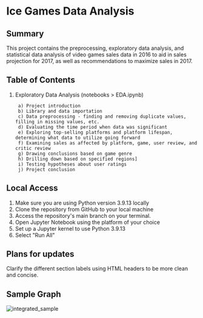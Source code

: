 # Ice Games Data Analysis

<h2>Summary</h2>

This project contains the preprocessing, exploratory data analysis, and statistical data analysis of video games sales data in 2016 to aid in sales projection for 2017, as well as recommendations to maximize sales in 2017.

<h2>Table of Contents</h2>

1. Exploratory Data Analysis (notebooks > EDA.ipynb)
      
        a) Project introduction
        b) Library and data importation
        c) Data preprocessing - finding and removing duplicate values, filling in missing values, etc.
        d) Evaluating the time period when data was significant
        e) Exploring top-selling platforms and platform lifespan, determining what data to utilize going forward
        f) Examining sales as affected by platform, game, user review, and critic review
        g) Drawing conclusions based on game genre
        h) Drilling down based on specified regions]
        i) Testing hypotheses about user ratings
        j) Project conclusion


<h2>Local Access</h2>

1. Make sure you are using Python version 3.9.13 locally
2. Clone the repository from GitHub to your local machine 
3. Access the repository's main branch on your terminal. 
4. Open Jupyter Notebook using the platform of your choice
5. Set up a Jupyter kernel to use Python 3.9.13
6. Select "Run All"

<h2>Plans for updates</h2>

Clarify the different section labels using HTML headers to be more clean and concise. 

<h2>Sample Graph</h2>

![integrated_sample](https://github.com/LDeYoung17/ice-games-practicum/assets/70500225/6aa634df-4ab1-4744-a377-6e3fd12a6947)
